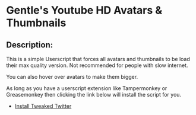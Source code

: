 

# Gentle's Youtube HD Avatars & Thumbnails

## Description:
This is a simple Userscript that forces all avatars and thumbnails to be load their max quality version.
Not recommended for people with slow internet.

You can also hover over avatars to make them bigger.

As long as you have a userscript extension like Tampermonkey or Greasemonkey then clicking the link below will install the script for you.
* [Install Tweaked Twitter](https://github.com/GentlePuppet/Gentle-s-Tweaked-Twitter-Script-/raw/master/Better%20Twitter.user.js)